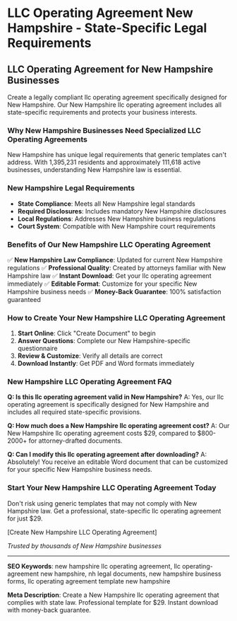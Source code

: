# LLC Operating Agreement New Hampshire - State-Specific Legal Requirements

## LLC Operating Agreement for New Hampshire Businesses

Create a legally compliant llc operating agreement specifically designed for New Hampshire. Our New Hampshire llc operating agreement includes all state-specific requirements and protects your business interests.

### Why New Hampshire Businesses Need Specialized LLC Operating Agreements

New Hampshire has unique legal requirements that generic templates can't address. With 1,395,231 residents and approximately 111,618 active businesses, understanding New Hampshire law is essential.

### New Hampshire Legal Requirements

- **State Compliance**: Meets all New Hampshire legal standards
- **Required Disclosures**: Includes mandatory New Hampshire disclosures
- **Local Regulations**: Addresses New Hampshire business regulations
- **Court System**: Compatible with New Hampshire court requirements

### Benefits of Our New Hampshire LLC Operating Agreement

✅ **New Hampshire Law Compliance**: Updated for current New Hampshire regulations
✅ **Professional Quality**: Created by attorneys familiar with New Hampshire law
✅ **Instant Download**: Get your llc operating agreement immediately
✅ **Editable Format**: Customize for your specific New Hampshire business needs
✅ **Money-Back Guarantee**: 100% satisfaction guaranteed

### How to Create Your New Hampshire LLC Operating Agreement

1. **Start Online**: Click "Create Document" to begin
2. **Answer Questions**: Complete our New Hampshire-specific questionnaire
3. **Review & Customize**: Verify all details are correct
4. **Download Instantly**: Get PDF and Word formats immediately

### New Hampshire LLC Operating Agreement FAQ

**Q: Is this llc operating agreement valid in New Hampshire?**
A: Yes, our llc operating agreement is specifically designed for New Hampshire and includes all required state-specific provisions.

**Q: How much does a New Hampshire llc operating agreement cost?**
A: Our New Hampshire llc operating agreement costs $29, compared to $800-2000+ for attorney-drafted documents.

**Q: Can I modify this llc operating agreement after downloading?**
A: Absolutely! You receive an editable Word document that can be customized for your specific New Hampshire business needs.

### Start Your New Hampshire LLC Operating Agreement Today

Don't risk using generic templates that may not comply with New Hampshire law. Get a professional, state-specific llc operating agreement for just $29.

[Create New Hampshire LLC Operating Agreement]

*Trusted by thousands of New Hampshire businesses*

---

**SEO Keywords**: new hampshire llc operating agreement, llc operating-agreement new hampshire, nh legal documents, new hampshire business forms, llc operating agreement template new hampshire

**Meta Description**: Create a New Hampshire llc operating agreement that complies with state law. Professional template for $29. Instant download with money-back guarantee.
